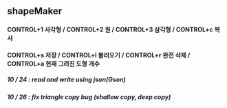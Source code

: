 ## shapeMaker
#### CONTROL+1 사각형 / CONTROL+2  원 / CONTROL+3 삼각형 / CONTROL+c 복사
#### CONTROL+s 저장 / CONTROL+l 불러오기 / CONTROL+r 완전 삭제 / CONTROL+a 현재 그려진 도형 개수


##### 10 / 24 : read and write using json(Gson)
##### 10 / 26 : fix triangle copy bug (shallow copy, deep copy)
